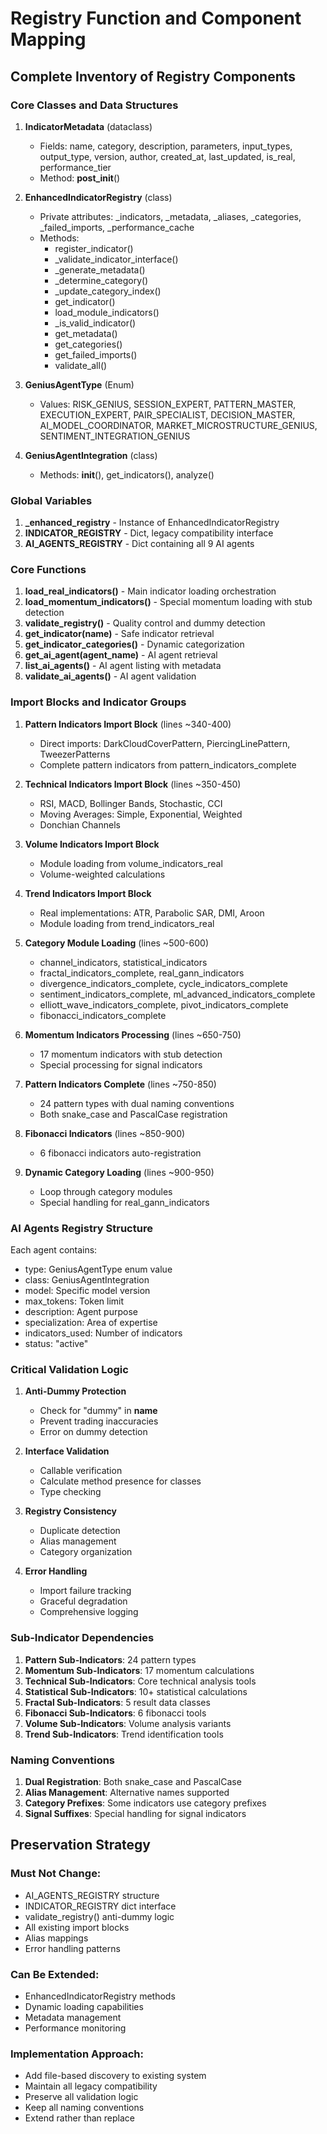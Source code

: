 # Registry Function and Component Mapping

## Complete Inventory of Registry Components

### Core Classes and Data Structures

1. **IndicatorMetadata** (dataclass)
   - Fields: name, category, description, parameters, input_types, output_type, version, author, created_at, last_updated, is_real, performance_tier
   - Method: __post_init__()

2. **EnhancedIndicatorRegistry** (class)
   - Private attributes: _indicators, _metadata, _aliases, _categories, _failed_imports, _performance_cache
   - Methods:
     - register_indicator()
     - _validate_indicator_interface()
     - _generate_metadata()
     - _determine_category()
     - _update_category_index()
     - get_indicator()
     - load_module_indicators()
     - _is_valid_indicator()
     - get_metadata()
     - get_categories()
     - get_failed_imports()
     - validate_all()

3. **GeniusAgentType** (Enum)
   - Values: RISK_GENIUS, SESSION_EXPERT, PATTERN_MASTER, EXECUTION_EXPERT, PAIR_SPECIALIST, DECISION_MASTER, AI_MODEL_COORDINATOR, MARKET_MICROSTRUCTURE_GENIUS, SENTIMENT_INTEGRATION_GENIUS

4. **GeniusAgentIntegration** (class)
   - Methods: __init__(), get_indicators(), analyze()

### Global Variables

1. **_enhanced_registry** - Instance of EnhancedIndicatorRegistry
2. **INDICATOR_REGISTRY** - Dict, legacy compatibility interface
3. **AI_AGENTS_REGISTRY** - Dict containing all 9 AI agents

### Core Functions

1. **load_real_indicators()** - Main indicator loading orchestration
2. **load_momentum_indicators()** - Special momentum loading with stub detection
3. **validate_registry()** - Quality control and dummy detection
4. **get_indicator(name)** - Safe indicator retrieval
5. **get_indicator_categories()** - Dynamic categorization
6. **get_ai_agent(agent_name)** - AI agent retrieval
7. **list_ai_agents()** - AI agent listing with metadata
8. **validate_ai_agents()** - AI agent validation

### Import Blocks and Indicator Groups

1. **Pattern Indicators Import Block** (lines ~340-400)
   - Direct imports: DarkCloudCoverPattern, PiercingLinePattern, TweezerPatterns
   - Complete pattern indicators from pattern_indicators_complete

2. **Technical Indicators Import Block** (lines ~350-450)
   - RSI, MACD, Bollinger Bands, Stochastic, CCI
   - Moving Averages: Simple, Exponential, Weighted
   - Donchian Channels

3. **Volume Indicators Import Block**
   - Module loading from volume_indicators_real
   - Volume-weighted calculations

4. **Trend Indicators Import Block**
   - Real implementations: ATR, Parabolic SAR, DMI, Aroon
   - Module loading from trend_indicators_real

5. **Category Module Loading** (lines ~500-600)
   - channel_indicators, statistical_indicators
   - fractal_indicators_complete, real_gann_indicators
   - divergence_indicators_complete, cycle_indicators_complete
   - sentiment_indicators_complete, ml_advanced_indicators_complete
   - elliott_wave_indicators_complete, pivot_indicators_complete
   - fibonacci_indicators_complete

6. **Momentum Indicators Processing** (lines ~650-750)
   - 17 momentum indicators with stub detection
   - Special processing for signal indicators

7. **Pattern Indicators Complete** (lines ~750-850)
   - 24 pattern types with dual naming conventions
   - Both snake_case and PascalCase registration

8. **Fibonacci Indicators** (lines ~850-900)
   - 6 fibonacci indicators auto-registration

9. **Dynamic Category Loading** (lines ~900-950)
   - Loop through category modules
   - Special handling for real_gann_indicators

### AI Agents Registry Structure

Each agent contains:
- type: GeniusAgentType enum value
- class: GeniusAgentIntegration
- model: Specific model version
- max_tokens: Token limit
- description: Agent purpose
- specialization: Area of expertise
- indicators_used: Number of indicators
- status: "active"

### Critical Validation Logic

1. **Anti-Dummy Protection**
   - Check for "dummy" in __name__
   - Prevent trading inaccuracies
   - Error on dummy detection

2. **Interface Validation**
   - Callable verification
   - Calculate method presence for classes
   - Type checking

3. **Registry Consistency**
   - Duplicate detection
   - Alias management
   - Category organization

4. **Error Handling**
   - Import failure tracking
   - Graceful degradation
   - Comprehensive logging

### Sub-Indicator Dependencies

1. **Pattern Sub-Indicators**: 24 pattern types
2. **Momentum Sub-Indicators**: 17 momentum calculations
3. **Technical Sub-Indicators**: Core technical analysis tools
4. **Statistical Sub-Indicators**: 10+ statistical calculations
5. **Fractal Sub-Indicators**: 5 result data classes
6. **Fibonacci Sub-Indicators**: 6 fibonacci tools
7. **Volume Sub-Indicators**: Volume analysis variants
8. **Trend Sub-Indicators**: Trend identification tools

### Naming Conventions

1. **Dual Registration**: Both snake_case and PascalCase
2. **Alias Management**: Alternative names supported
3. **Category Prefixes**: Some indicators use category prefixes
4. **Signal Suffixes**: Special handling for signal indicators

## Preservation Strategy

### Must Not Change:
- AI_AGENTS_REGISTRY structure
- INDICATOR_REGISTRY dict interface
- validate_registry() anti-dummy logic
- All existing import blocks
- Alias mappings
- Error handling patterns

### Can Be Extended:
- EnhancedIndicatorRegistry methods
- Dynamic loading capabilities
- Metadata management
- Performance monitoring

### Implementation Approach:
- Add file-based discovery to existing system
- Maintain all legacy compatibility
- Preserve all validation logic
- Keep all naming conventions
- Extend rather than replace